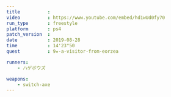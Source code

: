 ```yaml
---
title          :
video          : https://www.youtube.com/embed/hd1wUd0fy70
run_type       : freestyle
platform       : ps4
patch_version  : 
date           : 2019-08-28
time           : 14'23"50
quest          : 9★-a-visitor-from-eorzea

runners:
    - ハゲボウズ

weapons:
    - switch-axe
---
```

